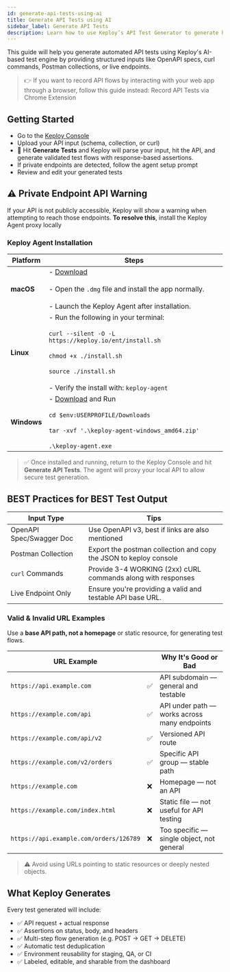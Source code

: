 ```yaml
---
id: generate-api-tests-using-ai
title: Generate API Tests using AI
sidebar_label: Generate API Tests
description: Learn how to use Keploy’s API Test Generator to generate high-quality API test suites using AI from OpenAPI, curl, Postman, or traffic.
---
```


This guide will help you generate automated API tests using Keploy's AI-based test engine by providing structured inputs like OpenAPI specs, curl commands, Postman collections, or live endpoints.

> 👉 If you want to record API flows by interacting with your web app through a browser, follow this guide instead: Record API Tests via Chrome Extension


## Getting Started 


- Go to the [Keploy Console](https://app.keploy.io/api-testing/generate)
- Upload your API input (schema, collection, or curl)
- 👊 Hit **Generate Tests** and Keploy will parse your input, hit the API, and generate validated test flows with response-based assertions.
- If private endpoints are detected, follow the agent setup prompt
- Review and edit your generated tests

## ⚠️ Private Endpoint API Warning

If your API is not publicly accessible, Keploy will show a warning when attempting to reach those endpoints. **To resolve this**, install the Keploy Agent proxy locally

### Keploy Agent Installation

| Platform   | Steps                                                                                                                                                                                                                                                                          |
|------------|--------------------------------------------------------------------------------------------------------------------------------------------------------------------------------------------------------------------------------------------------------------------------------|
| **macOS**  | - [Download](https://keploy-enterprise.s3.us-west-2.amazonaws.com/releases/latest/Keploy+Agent.dmg)  <br /><br /> - Open the `.dmg` file and install the app normally. <br /><br /> - Launch the Keploy Agent after installation.     <br />                                   |
| **Linux**  | - Run the following in your terminal: <br /><br /> `curl --silent -O -L https://keploy.io/ent/install.sh` <br /><br /> `chmod +x ./install.sh` <br /><br /> `source ./install.sh` <br /><br /> - Verify the install with: `keploy-agent`    <br />                             |
| **Windows**| - [Download](https://keploy-enterprise.s3.us-west-2.amazonaws.com/releases/latest/keploy-agent-windows_amd64.zip) and Run <br /><br />  `cd $env:USERPROFILE/Downloads` <br /><br />   `tar -xvf '.\keploy-agent-windows_amd64.zip'` <br /><br />  `.\keploy-agent.exe` <br /> |

> ✅ Once installed and running, return to the Keploy Console and hit **Generate API Tests**. The agent will proxy your local API to allow secure test generation.



## BEST Practices for BEST Test Output

| Input Type               | Tips                                                              |
|--------------------------|-------------------------------------------------------------------|
| OpenAPI Spec/Swagger Doc | Use OpenAPI v3, best if links are also mentioned                  |
| Postman Collection       | Export the postman collection and copy the JSON to keploy console |
| `curl` Commands          | Provide 3-4 WORKING (2xx) cURL commands along with responses      |
| Live Endpoint Only       | Ensure you're providing a valid and testable API base URL.        |


### Valid & Invalid URL Examples

Use a **base API path, not a homepage** or static resource, for generating test flows.

| URL Example                                      |         | Why It's Good or Bad                           |
|--------------------------------------------------|-------------|-----------------------------------------------|
| `https://api.example.com`                        | ✅       | API subdomain — general and testable          |
| `https://example.com/api`                        | ✅       | API under path — works across many endpoints  |
| `https://example.com/api/v2`                     | ✅       | Versioned API route                           |
| `https://example.com/v2/orders`                  | ✅       | Specific API group — stable path              |
| `https://example.com`                            | ❌        | Homepage — not an API                         |
| `https://example.com/index.html`                 | ❌        | Static file — not useful for API testing      |
| `https://api.example.com/orders/126789`          | ❌        | Too specific — single object, not general     |

> ⚠️ Avoid using URLs pointing to static resources or deeply nested objects.

## What Keploy Generates

Every test generated will include:

- ✅ API request + actual response
- ✅ Assertions on status, body, and headers
- ✅ Multi-step flow generation (e.g. POST → GET → DELETE)
- ✅ Automatic test deduplication
- ✅ Environment reusability for staging, QA, or CI
- ✅ Labeled, editable, and sharable from the dashboard


[//]: # (## Next Steps)

[//]: # ()
[//]: # (- 👉 [Run the generated tests]&#40;/docs/running-keploy/run-ai-generated-api-tests&#41;)

[//]: # (- 🔁 [Self-heal for API changes]&#40;/docs/running-keploy/self-healing-ai-api-tests&#41;)

[//]: # (- 🧹 [Review, clean, and improve test flows]&#40;/docs/running-keploy/review-and-improve-ai-generated-tests&#41;)

[//]: # (- 🤝 [Share tests and test-reports with your team]&#40;/docs/running-keploy/share-tests&#41;)

[//]: # (- 🚀 [Integrate tests in your CI/CD pipeline]&#40;/docs/running-keploy/ci-cd-ai-gen-api-tests&#41;)
